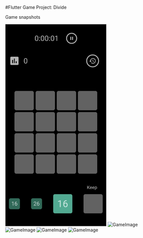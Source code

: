#Flutter Game Project: Divide

Game snapshots

![GameImage](https://raw.githubusercontent.com/viveky259259/divide_game/readme-enahancement-2/snapshots/divide%20game%2012.png)
![GameImage](https://github.com/viveky259259/blob/master/divide_game/snapshots/divide%20game%2012.png)
![GameImage](https://github.com/viveky259259/blob/master/divide_game/snapshots/divide%20game%201.png)
![GameImage](https://github.com/viveky259259/blob/master/divide_game/snapshots/divide%20game%201.png)
![GameImage](https://github.com/viveky259259/blob/master/divide_game/snapshots/divide%20game%201.png)
